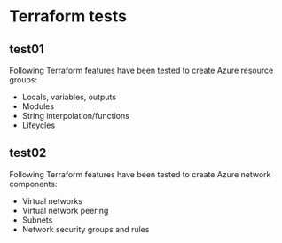 # Terraform tests
## test01
Following Terraform features have been tested to create Azure resource groups:
- Locals, variables, outputs
- Modules
- String interpolation/functions
- Lifeycles
## test02
Following Terraform features have been tested to create Azure network components:
- Virtual networks
- Virtual network peering
- Subnets
- Network security groups and rules

